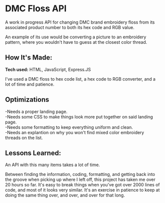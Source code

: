 # DMC Floss API
<p>A work in progress API for changing DMC brand embroidery floss from its associated product number to both its hex code and RGB value.</p> <p> An example of its use would be converting a picture to an embroidery pattern, where you wouldn't have to guess at the closest color thread.</p>

## How It's Made:
**Tech used:** HTML, JavaScript, Express.JS

I've used a DMC floss to hex code list, a hex code to RGB converter, and a lot of time and patience.

## Optimizations
-Needs a proper landing page.<br>
-Needs some CSS to make things look more put together on said landing page.<br>
-Needs some formatting to keep everything uniform and clean.<br>
-Needs an explantion on why you won't find mixed color embroidery threads on the list.

## Lessons Learned:

<p>An API with this many items takes a lot of time.</p> 

<p>Between finding the information, coding, formatting, and getting back into the groove when picking up where I left off, this project has taken me over 20 hours so far. It's easy to break things when you've got over 2000 lines of code, and most of it looks very similar. It's an exercise in patience to keep at doing the same thing over, and over, and over for that long.</p>

